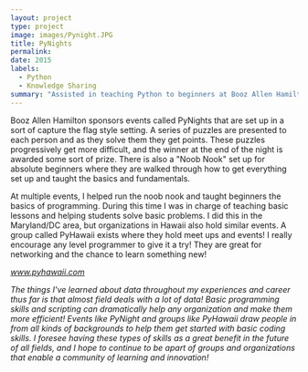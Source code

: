 ```yaml
---
layout: project
type: project
image: images/Pynight.JPG
title: PyNights
permalink: 
date: 2015
labels:
  - Python
  - Knowledge Sharing
summary: "Assisted in teaching Python to beginners at Booz Allen Hamilton sponsored PyNight events"
---
```


Booz Allen Hamilton sponsors events called PyNights that are set up in a sort of capture the flag style setting. A series of puzzles are presented to each person and as they solve them they get points. These puzzles progressively get more difficult, and the winner at the end of the night is awarded some sort of prize. There is also a "Noob Nook" set up for absolute beginners where they are walked through how to get everything set up and taught the basics and fundamentals. 

At multiple events, I helped run the noob nook and taught beginners the basics of programming. During this time I was in charge of teaching basic lessons and helping students solve basic problems. I did this in the Maryland/DC area, but organizations in Hawaii also hold similar events. A group called PyHawaii exists where they hold meet ups and events! I really encourage any level programmer to give it a try! They are great for networking and the chance to learn something new! 

<a href="http://www.pyhawaii.com/ "><i>www.pyhawaii.com<a>
    
The things I've learned about data throughout my experiences and career thus far is that almost field deals with a lot of data! Basic programming skills and scripting can dramatically help any organization and make them more efficient! Events like PyNight and groups like PyHawaii draw people in from all kinds of backgrounds to help them get started with basic coding skills. I foresee having these types of skills as a great benefit in the future of all fields, and I hope to continue to be apart of groups and organizations that enable a community of learning and innovation!
